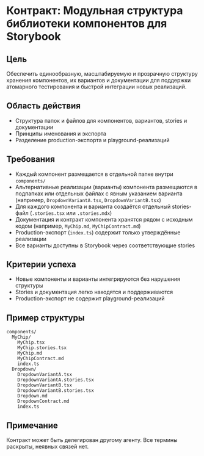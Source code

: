 # Контракт: Модульная структура библиотеки компонентов для Storybook

## Цель
Обеспечить единообразную, масштабируемую и прозрачную структуру хранения компонентов, их вариантов и документации для поддержки атомарного тестирования и быстрой интеграции новых реализаций.

## Область действия
- Структура папок и файлов для компонентов, вариантов, stories и документации
- Принципы именования и экспорта
- Разделение production-экспорта и playground-реализаций

## Требования
- Каждый компонент размещается в отдельной папке внутри `components/`
- Альтернативные реализации (варианты) компонента размещаются в подпапках или отдельных файлах с явным указанием варианта (например, `DropdownVariantA.tsx`, `DropdownVariantB.tsx`)
- Для каждого компонента и варианта создаётся отдельный stories-файл (`.stories.tsx` или `.stories.mdx`)
- Документация и контракт компонента хранятся рядом с исходным кодом (например, `MyChip.md`, `MyChipContract.md`)
- Production-экспорт (`index.ts`) содержит только утверждённые реализации
- Все варианты доступны в Storybook через соответствующие stories

## Критерии успеха
- Новые компоненты и варианты интегрируются без нарушения структуры
- Stories и документация легко находятся и поддерживаются
- Production-экспорт не содержит playground-реализаций

## Пример структуры
```
components/
  MyChip/
    MyChip.tsx
    MyChip.stories.tsx
    MyChip.md
    MyChipContract.md
    index.ts
  Dropdown/
    DropdownVariantA.tsx
    DropdownVariantA.stories.tsx
    DropdownVariantB.tsx
    DropdownVariantB.stories.tsx
    Dropdown.md
    DropdownContract.md
    index.ts
```

## Примечание
Контракт может быть делегирован другому агенту. Все термины раскрыты, неявных связей нет. 